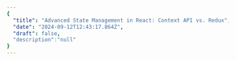 ```yaml
---
{
  "title": "Advanced State Management in React: Context API vs. Redux",
  "date": "2024-09-12T12:43:17.864Z",
  "draft": false,
  "description":"null"
}
---
```

        